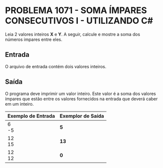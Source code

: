 # PROBLEMA 1071 - SOMA ÍMPARES CONSECUTIVOS I - UTILIZANDO C#

Leia 2 valores inteiros **X** e **Y**. A seguir, calcule e mostre a soma dos números impares entre eles.

## Entrada
O arquivo de entrada contém dois valores inteiros.

## Saída
O programa deve imprimir um valor inteiro. Este valor é a soma dos valores ímpares que estão entre os valores fornecidos na entrada que deverá caber em um inteiro.


| Exemplo de Entrada | Exemplor de Saída |
|--------------------|-------------------|
| 6<br>-5            | **5**             |  
| 12<br>15           | **13**            |
| 12<br>12           | **0**             |

